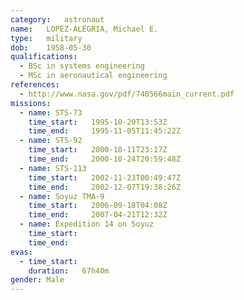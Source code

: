 ```yaml
---
category:	astronaut
name:	LOPEZ-ALEGRIA, Michael E.
type:	military
dob:	1958-05-30
qualifications:
  - BSc in systems engineering
  - MSc in aeronautical engineering
references:
  - http://www.nasa.gov/pdf/740566main_current.pdf
missions:
  - name: STS-73
    time_start:   1995-10-20T13:53Z
    time_end:     1995-11-05T11:45:22Z
  - name: STS-92
    time_start:   2000-10-11T23:17Z
    time_end:     2000-10-24T20:59:48Z
  - name: STS-113
    time_start:   2002-11-23T00:49:47Z
    time_end:     2002-12-07T19:38:26Z
  - name: Soyuz TMA-9
    time_start:   2006-09-18T04:08Z
    time_end:     2007-04-21T12:32Z
  - name: Expedition 14 on Soyuz
    time_start:   
    time_end:     
evas:
  - time_start: 
    duration:   67h40m
gender:	Male
---
```

